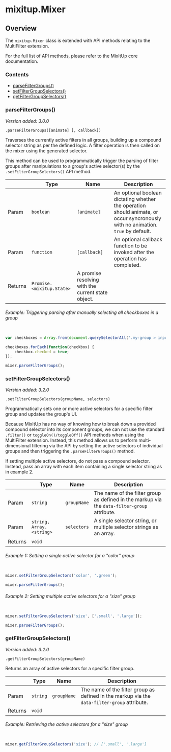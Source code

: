 # mixitup.Mixer

## Overview

The `mixitup.Mixer` class is extended with API methods relating to
the MultiFilter extension.

For the full list of API methods, please refer to the MixItUp
core documentation.

### Contents

- [parseFilterGroups()](#parseFilterGroups)
- [setFilterGroupSelectors()](#setFilterGroupSelectors)
- [getFilterGroupSelectors()](#getFilterGroupSelectors)


<h3 id="parseFilterGroups">parseFilterGroups()</h3>

*Version added: 3.0.0*

`.parseFilterGroups([animate] [, callback])`

Traverses the currently active filters in all groups, building up a
compound selector string as per the defined logic. A filter operation
is then called on the mixer using the generated selector.

This method can be used to programmatically trigger the parsing of
filter groups after manipulations to a group's active selector(s) by
the `.setFilterGroupSelectors()` API method.

|   |Type | Name | Description
|---|--- | --- | ---
|Param   |`boolean` | `[animate]` | An optional boolean dictating whether the operation should animate, or occur syncronously with no animation. `true` by default.
|Param   |`function` | `[callback]` | An optional callback function to be invoked after the operation has completed.
|Returns |`Promise.<mixitup.State>` | A promise resolving with the current state object.


###### Example: Triggering parsing after manually selecting all checkboxes in a group

```js

var checkboxes = Array.from(document.querySelectorAll('.my-group > input[type="checkbox"]'));

checkboxes.forEach(function(checkbox) {
    checkbox.checked = true;
});

mixer.parseFilterGroups();
```

<h3 id="setFilterGroupSelectors">setFilterGroupSelectors()</h3>

*Version added: 3.2.0*

`.setFilterGroupSelectors(groupName, selectors)`

Programmatically sets one or more active selectors for a specific filter
group and updates the group's UI.

Because MixItUp has no way of knowing how to break down a provided
compound selector into its component groups, we can not use the
standard `.filter()` or `toggleOn()/toggleOff()` API methods when using
the MultiFilter extension. Instead, this method allows us to perform
multi-dimensional filtering via the API by setting the active selectors of
individual groups and then triggering the `.parseFilterGroups()` method.

If setting multiple active selectors, do not pass a compound selector.
Instead, pass an array with each item containing a single selector
string as in example 2.

|   |Type | Name | Description
|---|--- | --- | ---
|Param   |`string` | `groupName` | The name of the filter group as defined in the markup via the `data-filter-group` attribute.
|Param   |`string, Array.<string>` | `selectors` | A single selector string, or multiple selector strings as an array.
|Returns |`void` | 


###### Example 1: Setting a single active selector for a "color" group

```js

mixer.setFilterGroupSelectors('color', '.green');

mixer.parseFilterGroups();
```
###### Example 2: Setting multiple active selectors for a "size" group

```js

mixer.setFilterGroupSelectors('size', ['.small', '.large']);

mixer.parseFilterGroups();
```

<h3 id="getFilterGroupSelectors">getFilterGroupSelectors()</h3>

*Version added: 3.2.0*

`.getFilterGroupSelectors(groupName)`

Returns an array of active selectors for a specific filter group.

|   |Type | Name | Description
|---|--- | --- | ---
|Param   |`string` | `groupName` | The name of the filter group as defined in the markup via the `data-filter-group` attribute.
|Returns |`void` | 


###### Example: Retrieving the active selectors for a "size" group

```js

mixer.getFilterGroupSelectors('size'); // ['.small', '.large']
```

